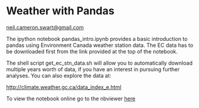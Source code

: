 Weather with Pandas
===================
neil.cameron.swart@gmail.com

The ipython notebook pandas_intro.ipynb provides a basic introduction
to pandas using Environment Canada weather station data.  The EC data
has to be downloaded first from the link provided at the top of the
notebook.

The shell script get_ec_stn_data.sh will allow you to automatically download multiple
years worth of data, if you have an interest in pursuing further analyses.
You can also explore the data at: 

http://climate.weather.gc.ca/data_index_e.html

To view the notebook online go to the nbviewer [here](http://nbviewer.ipython.org/github/swartn/weather-with-pandas/blob/master/pandas_intro.ipynb)
